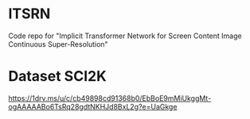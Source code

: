 # ITSRN
Code repo for "Implicit Transformer Network for Screen Content Image Continuous Super-Resolution" 
# Dataset SCI2K
https://1drv.ms/u/c/cb49898cd91368b0/EbBoE9mMiUkggMt-ogAAAAABo6TsRq28gdtNKHJd8BxL2g?e=UaGkge

